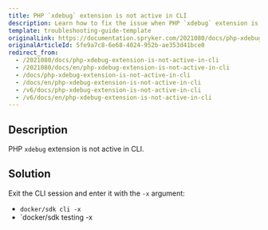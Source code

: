 ```yaml
---
title: PHP `xdebug` extension is not active in CLI
description: Learn how to fix the issue when PHP `xdebug` extension is not active in CLI
template: troubleshooting-guide-template
originalLink: https://documentation.spryker.com/2021080/docs/php-xdebug-extension-is-not-active-in-cli
originalArticleId: 5fe9a7c8-6e68-4024-952b-ae353d41bce0
redirect_from:
  - /2021080/docs/php-xdebug-extension-is-not-active-in-cli
  - /2021080/docs/en/php-xdebug-extension-is-not-active-in-cli
  - /docs/php-xdebug-extension-is-not-active-in-cli
  - /docs/en/php-xdebug-extension-is-not-active-in-cli
  - /v6/docs/php-xdebug-extension-is-not-active-in-cli
  - /v6/docs/en/php-xdebug-extension-is-not-active-in-cli
---
```


## Description
PHP `xdebug` extension is not active in CLI.

## Solution
Exit the CLI session and enter it with the `-x` argument:
* `docker/sdk cli -x`
* `docker/sdk testing -x
